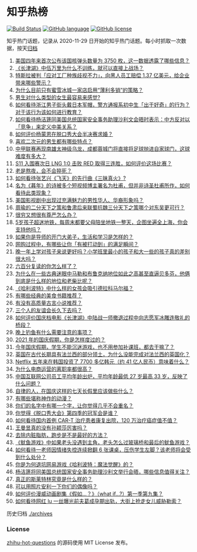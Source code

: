 # 知乎热榜
[![Build Status](https://github.com/ToWeLong/zhihu-hot-questions/workflows/CI/badge.svg)](https://github.com/ToWeLong/zhihu-hot-questions/actions)
[![GitHub language](https://img.shields.io/badge/language-golang-orange.svg)](https://golang.org/)
[![GitHub license](https://img.shields.io/github/license/ToWeLong/zhihu-hot-questions)](https://github.com/ToWeLong/zhihu-hot-questions/blob/main/LICENSE)

知乎热门话题，记录从 2020-11-29 日开始的知乎热门话题。每小时抓取一次数据，按天[归档](./archives)

<!-- BEGIN -->

1. [美国四年来首次公布该国核弹头数量为 3750 枚，这一数据透露了哪些信息？](https://www.zhihu.com/question/490840493)
1. [《长津湖》中伍万里为什么不训练，就可以直接上战场？](https://www.zhihu.com/question/490297947)
1. [特斯拉被判「应对工厂种族歧视不力」，向黑人员工赔偿 1.37 亿美元，给企业带来哪些警示？](https://www.zhihu.com/question/490722299)
1. [为什么目前只有蜜雪冰城一家店启用“薄利多销”的策略？](https://www.zhihu.com/question/469087818)
1. [男生对什么类型的女生最容易来感觉?](https://www.zhihu.com/question/331040438)
1. [如何看待浙江男子街头戴日本军帽，警方通报系初中生「出于好奇」的行为？对于该行为该如何进行教育？](https://www.zhihu.com/question/490855500)
1. [如何看待杨洁篪同美国总统国家安全事务助理沙利文会晤时表示：中方反对以「竞争」来定义中美关系？](https://www.zhihu.com/question/490971129)
1. [如何评价杨蒙恩在脱口秀大会半决赛求婚？](https://www.zhihu.com/question/490937022)
1. [喜欢二次元的男生都有哪些特点？](https://www.zhihu.com/question/443576869)
1. [中甲联赛再现南雄太神级乌龙，成都蓉城门将直接将足球抛进自家球门，这球难度有多大？](https://www.zhihu.com/question/490768292)
1. [S11 入围赛次日 LNG 1:0 击败 RED 取得三连胜，如何评价这场比赛？](https://www.zhihu.com/question/490920170)
1. [老是熬夜，会不会猝死？](https://www.zhihu.com/question/482385790)
1. [如何看待张艺兴《飞天》的先行曲《三昧真火》?](https://www.zhihu.com/question/490954757)
1. [名为《暮年》的诗被多个短视频博主署名为杜甫，但并非诗圣杜甫所作，如何看待此类现象？](https://www.zhihu.com/question/490863476)
1. [美国影视剧中出现过充满魅力的男性华人、华裔形象吗？](https://www.zhihu.com/question/486092829)
1. [周瑜的二分天下之策和鲁肃后来联蜀抗魏三分天下之策哪个对东吴更可行？](https://www.zhihu.com/question/490169352)
1. [很穷又想很有尊严怎么办？](https://www.zhihu.com/question/485657993)
1. [5岁孩子超迷地铁，每周末都要父母陪坐地铁一整天，企图坐遍全上海，你会支持他吗？](https://www.zhihu.com/question/484372748)
1. [如果你是导师的开门大弟子，生活和学习是怎样的？](https://www.zhihu.com/question/488819420)
1. [网购过程中，有哪些让你「有被打动到」的满足瞬间？](https://www.zhihu.com/question/490477634)
1. [晚一年上学对孩子来说更好吗？小学班里最小的孩子和大一些的孩子真的差别很大吗？](https://www.zhihu.com/question/489318841)
1. [六百分复读的你怎么样了？](https://www.zhihu.com/question/490362444)
1. [为什么在一些古典迷眼中马勒和布鲁克纳地位如此之高甚至直逼贝多芬，他俩到底是什么样的地位和老柴比呢？](https://www.zhihu.com/question/437711066)
1. [《哈利波特》中什么样的女孩会吸引德拉科马尔福？](https://www.zhihu.com/question/430428092)
1. [有哪些经典的美食书籍推荐？](https://www.zhihu.com/question/486292641)
1. [有没有高质量古言小说推荐？](https://www.zhihu.com/question/477801592)
1. [三个人的友谊会长久下去吗？](https://www.zhihu.com/question/484042666)
1. [如何评价国庆档电影《长津湖》中陆战一师撤退过程中向志愿军冰雕连敬礼的桥段？](https://www.zhihu.com/question/490506104)
1. [晚上钓鱼有什么需要注意的事项？](https://www.zhihu.com/question/485470923)
1. [2021 年的国庆假期，你是怎样度过的？](https://www.zhihu.com/question/490817780)
1. [今年国庆假期，学生不能沉迷游戏，也不用参加补课班，都去干嘛了？](https://www.zhihu.com/question/489792457)
1. [英国在古代长期具有法兰西的部分领土，为什么没能完成对法兰西的英国化？](https://www.zhihu.com/question/486204036)
1. [Netflix 五年来在韩国投资了 7700 多亿韩元（约 41 亿人民币）意味着什么？](https://www.zhihu.com/question/489919262)
1. [为什么电商运营的离职率都很高？](https://www.zhihu.com/question/456735741)
1. [中国互联网公司员工平均年龄出炉，平均年龄最低 27 岁最高 33 岁，反映了什么问题？](https://www.zhihu.com/question/490839986)
1. [自律的人，在国庆这样的七天长假里应该做些什么？](https://www.zhihu.com/question/490010842)
1. [有哪些堪称神作的动漫？](https://www.zhihu.com/question/49310040)
1. [你们的名字中有哪一个字，让你觉得几乎不会重名？](https://www.zhihu.com/question/394908564)
1. [你觉得《脱口秀大会》第四季的冠军会是谁？](https://www.zhihu.com/question/483999026)
1. [如何看待国内首例 CAR-T 治疗患者康复出院，120 万治疗癌症值不值？](https://www.zhihu.com/question/484968084)
1. [王曼昱真的没有孙颖莎厉害吗？](https://www.zhihu.com/question/489894689)
1. [去除内脏脂肪，跑步是不是最好的方法？](https://www.zhihu.com/question/427095682)
1. [《鱿鱼游戏》中如果老头没遇到主角，老头怎么过玻璃桥和最后的鱿鱼游戏？](https://www.zhihu.com/question/489662099)
1. [如何看待一老师因情绪失控连续掀翻 6 张课桌，压伤学生左脚？该老师将会受到什么处分？](https://www.zhihu.com/question/490837719)
1. [你是为何退坑网易游戏《哈利波特：魔法觉醒》的？](https://www.zhihu.com/question/487128720)
1. [杨洁篪将同美国总统国家安全事务助理沙利文举行会晤，哪些信息值得关注？](https://www.zhihu.com/question/490818201)
1. [真正的斯莱特林究竟是什么样的？](https://www.zhihu.com/question/40177094)
1. [可以用照片安利一下你们的偶像吗？](https://www.zhihu.com/question/485220576)
1. [如何评价漫威动画剧集《假如…？》（what if...?）第一季第九集？](https://www.zhihu.com/question/490881786)
1. [如何看待网红 lu 一丝曝光前夫葛成孕期出轨，大街上抢走女儿威胁勒索？](https://www.zhihu.com/question/490493063)

<!-- END -->

历史归档 [./archives](./archives)


### License
[zhihu-hot-questions](https://github.com/towelong/zhihu-hot-questions) 的源码使用 MIT License 发布。